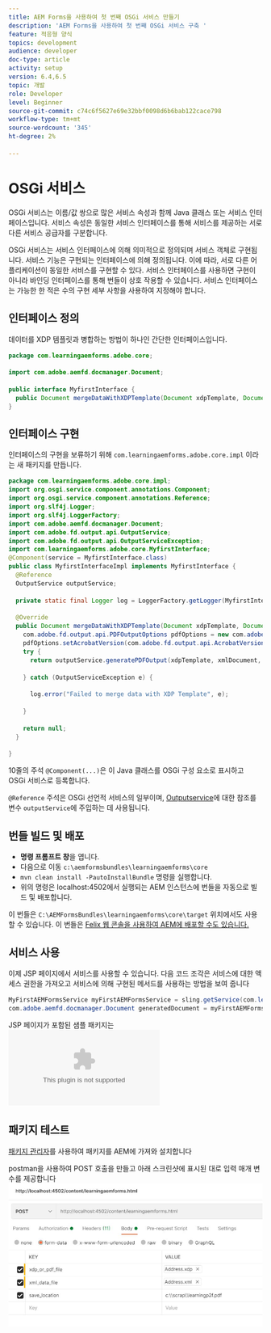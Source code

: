```yaml
---
title: AEM Forms을 사용하여 첫 번째 OSGi 서비스 만들기
description: 'AEM Forms을 사용하여 첫 번째 OSGi 서비스 구축 '
feature: 적응형 양식
topics: development
audience: developer
doc-type: article
activity: setup
version: 6.4,6.5
topic: 개발
role: Developer
level: Beginner
source-git-commit: c74c6f5627e69e32bbf0098d6b6bab122cace798
workflow-type: tm+mt
source-wordcount: '345'
ht-degree: 2%

---
```



# OSGi 서비스

OSGi 서비스는 이름/값 쌍으로 많은 서비스 속성과 함께 Java 클래스 또는 서비스 인터페이스입니다. 서비스 속성은 동일한 서비스 인터페이스를 통해 서비스를 제공하는 서로 다른 서비스 공급자를 구분합니다.

OSGi 서비스는 서비스 인터페이스에 의해 의미적으로 정의되며 서비스 객체로 구현됩니다. 서비스 기능은 구현되는 인터페이스에 의해 정의됩니다. 이에 따라, 서로 다른 어플리케이션이 동일한 서비스를 구현할 수 있다. 서비스 인터페이스를 사용하면 구현이 아니라 바인딩 인터페이스를 통해 번들이 상호 작용할 수 있습니다. 서비스 인터페이스는 가능한 한 적은 수의 구현 세부 사항을 사용하여 지정해야 합니다.

## 인터페이스 정의

데이터를 <span class="x x-first x-last">XDP</span> 템플릿과 병합하는 방법이 하나인 간단한 인터페이스입니다.

```java
package com.learningaemforms.adobe.core;

import com.adobe.aemfd.docmanager.Document;

public interface MyfirstInterface {
  public Document mergeDataWithXDPTemplate(Document xdpTemplate, Document xmlDocument);
} 
```

## 인터페이스 구현

인터페이스의 구현을 보류하기 위해 `com.learningaemforms.adobe.core.impl` 이라는 새 패키지를 만듭니다.

```java
package com.learningaemforms.adobe.core.impl;
import org.osgi.service.component.annotations.Component;
import org.osgi.service.component.annotations.Reference;
import org.slf4j.Logger;
import org.slf4j.LoggerFactory;
import com.adobe.aemfd.docmanager.Document;
import com.adobe.fd.output.api.OutputService;
import com.adobe.fd.output.api.OutputServiceException;
import com.learningaemforms.adobe.core.MyfirstInterface;
@Component(service = MyfirstInterface.class)
public class MyfirstInterfaceImpl implements MyfirstInterface {
  @Reference
  OutputService outputService;

  private static final Logger log = LoggerFactory.getLogger(MyfirstInterfaceImpl.class);

  @Override
  public Document mergeDataWithXDPTemplate(Document xdpTemplate, Document xmlDocument) {
    com.adobe.fd.output.api.PDFOutputOptions pdfOptions = new com.adobe.fd.output.api.PDFOutputOptions();
    pdfOptions.setAcrobatVersion(com.adobe.fd.output.api.AcrobatVersion.Acrobat_11);
    try {
      return outputService.generatePDFOutput(xdpTemplate, xmlDocument, pdfOptions);

    } catch (OutputServiceException e) {

      log.error("Failed to merge data with XDP Template", e);

    }

    return null;
  }

}
```

10줄의 주석 `@Component(...)`은 이 Java 클래스를 OSGi 구성 요소로 표시하고 OSGi 서비스로 등록합니다.

`@Reference` 주석은 OSGi 선언적 서비스의 일부이며, [Outputservice](https://helpx.adobe.com/experience-manager/6-5/forms/javadocs/index.html?com/adobe/fd/output/api/OutputService.html)에 대한 참조를 변수 `outputService`에 주입하는 데 사용됩니다.


## 번들 빌드 및 배포

* **명령 프롬프트 창**&#x200B;을 엽니다.
* 다음으로 이동 `c:\aemformsbundles\learningaemforms\core`
* `mvn clean install -PautoInstallBundle` 명령을 실행합니다.
* 위의 명령은 localhost:4502에서 실행되는 AEM 인스턴스에 번들을 자동으로 빌드 및 배포합니다.

이 번들은 `C:\AEMFormsBundles\learningaemforms\core\target` 위치에서도 사용할 수 있습니다. 이 번들은 [Felix 웹 콘솔을 사용하여 AEM에 배포할 수도 있습니다.](http://localhost:4502/system/console/bundles)

## 서비스 사용

이제 JSP 페이지에서 서비스를 사용할 수 있습니다. 다음 코드 조각은 서비스에 대한 액세스 권한을 가져오고 서비스에 의해 구현된 메서드를 사용하는 방법을 보여 줍니다

```java
MyFirstAEMFormsService myFirstAEMFormsService = sling.getService(com.learningaemforms.adobe.core.MyFirstAEMFormsService.class);
com.adobe.aemfd.docmanager.Document generatedDocument = myFirstAEMFormsService.mergeDataWithXDPTemplate(xdp_or_pdf_template,xmlDocument);
```

JSP 페이지가 포함된 샘플 패키지는 ![여기에서 다운로드할 수 있습니다.](assets/learning-aem-forms.zip)

## 패키지 테스트

[패키지 관리자](http://localhost:4502/crx/packmgr/index.jsp)를 사용하여 패키지를 AEM에 가져와 설치합니다

postman을 사용하여 POST 호출을 만들고 아래 스크린샷에 표시된 대로 입력 매개 변수를 제공합니다
![postman](assets/test-service-postman.JPG)
